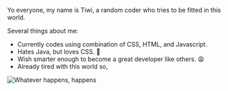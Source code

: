 Yo everyone, my name is Tiwi, a random coder who tries to be fitted in this world. 

Several things about me:
- Currently codes using combination of CSS, HTML, and Javascript.
- Hates Java, but loves CSS. :eyes:
- Wish smarter enough to become a great developer like others. :weary:
- Already tired with this world so,


![Whatever happens, happens](https://media1.tenor.com/images/3e628b735a4a86cd662c4621cc139d1c/tenor.gif?itemid=12426681)
